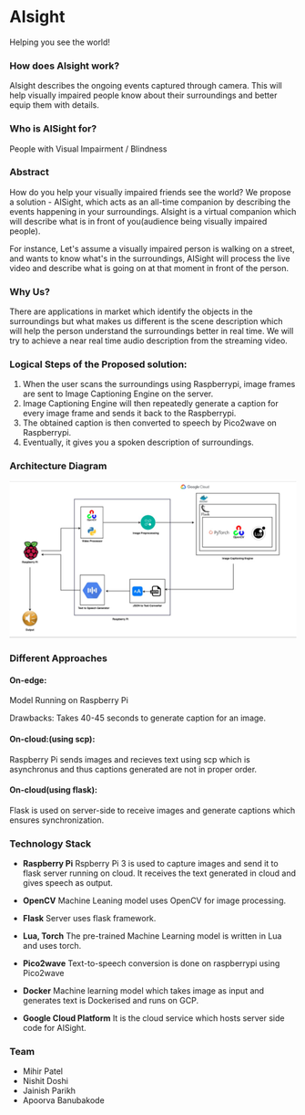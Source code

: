 # **AIsight**
Helping you see the world!

### **How does AIsight work?**
AIsight describes the ongoing events captured through camera. This will help visually impaired people know about their surroundings and better equip them with details.

### **Who is AISight for?**
People with Visual Impairment / Blindness

### **Abstract**
How do you help your visually impaired friends see the world? We propose a solution - AISight, which acts as an all-time companion by describing the events happening in your surroundings.
AIsight is a virtual companion which will describe what is in front of you(audience being visually impaired people).

For instance,
Let's assume a visually impaired person is walking on a street, and wants to know what's in the surroundings, AISight will process the live video and describe what is going on at that moment in front of the person.

### **Why Us?**
There are applications in market which identify the objects in the surroundings but what makes us different is the scene description which will help the person understand the surroundings better in real time. We will try to achieve a near real time audio description from the streaming video.

### **Logical Steps of the Proposed solution:**

1. When the user scans the surroundings using Raspberrypi, image frames are sent to Image Captioning Engine on the server.
2. Image Captioning Engine will then repeatedly generate a caption for every image frame and sends it back to the Raspberrypi.
4. The obtained caption is then converted to speech by Pico2wave on Raspberrypi.
5. Eventually, it gives you a spoken description of surroundings.	

### **Architecture Diagram**

<img src="Images/AiSightArchitecture.png"/>

### **Different Approaches**

#### On-edge:
Model Running on Raspberry Pi

Drawbacks: Takes 40-45 seconds to generate caption for an image.

#### On-cloud:(using scp):
Raspberry Pi sends images and recieves text using scp which is asynchronus and thus captions generated are not in proper order.


#### On-cloud(using flask):
Flask is used on server-side to receive images and generate captions which ensures synchronization. 

### **Technology Stack**

* **Raspberry Pi**
Rspberry Pi 3 is used to capture images and send it to flask server running on cloud. It receives the text generated in cloud and gives speech as output. 

* **OpenCV**
Machine Leaning model uses OpenCV for image processing.

* **Flask**
Server uses flask framework.

* **Lua, Torch**
The pre-trained Machine Learning model is written in Lua and uses torch.

* **Pico2wave**
Text-to-speech conversion is done on raspberrypi using Pico2wave

* **Docker**
Machine learning model which takes image as input and generates text is Dockerised and runs on GCP. 

* **Google Cloud Platform**
It is the cloud service which hosts server side code for AISight.


### **Team**

* Mihir Patel 
* Nishit Doshi
* Jainish Parikh
* Apoorva Banubakode

